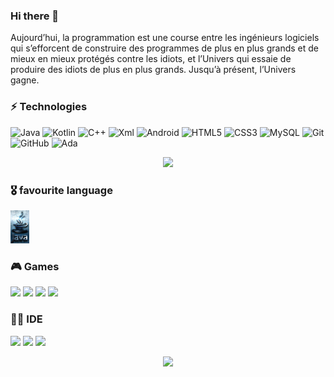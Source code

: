 ### Hi there 👋

Aujourd’hui, la programmation est une course entre les ingénieurs logiciels qui s’efforcent de construire des programmes de plus en plus grands et de mieux en mieux protégés contre les idiots, et l’Univers qui essaie de produire des idiots de plus en plus grands. Jusqu’à présent, l’Univers gagne.

### ⚡ Technologies

![Java](https://img.shields.io/badge/java-%23ED8B00.svg?style=for-the-badge&logo=openjdk&logoColor=white)
![Kotlin](https://img.shields.io/badge/kotlin-%237F52FF.svg?style=for-the-badge&logo=kotlin&logoColor=white)
![C++](https://img.shields.io/badge/-C++-00599C?style=flat-square&logo=c)
![Xml](https://img.shields.io/badge/Xml-14BF96?style=flate)
![Android](https://img.shields.io/badge/Android-3DDC84?style=f&logo=android&logoColor=black)
![HTML5](https://img.shields.io/badge/-HTML5-E34F26?style=flat-square&logo=html5&logoColor=white)
![CSS3](https://img.shields.io/badge/-CSS3-1572B6?style=flat-square&logo=css3)
![MySQL](https://img.shields.io/badge/-MySQL-black?style=flat-square&logo=mysql)
![Git](https://img.shields.io/badge/-Git-black?style=flat-square&logo=git)
![GitHub](https://img.shields.io/badge/-GitHub-181717?style=flat-square&logo=github)
![Ada](https://img.shields.io/badge/-ada-E34A86?style=flat-square&logo=ada)

<div align="center">
  <p align="center">
     <a href="https://github.com/dawidolko?tab=repositories">
          <img src="https://skillicons.dev/icons?i=java,kotlin,cpp,css,html,git,github,vscode,sqlite,powershell,maven,linkedin,idea,gradle,azul" />
     </a>
  </p>
</div>

### 🎖️ favourite language

<p align="left">
<a>
     <img src="https://github.com/BH0791/BH0791/blob/main/imgs/Java-img.png" width="30">
</a>
</p>

### 🎮 Games

<p align="left">
     <a>
     <img src="https://img.shields.io/badge/Steam-000000?style=flag&logo=steam&logoColor=white">
     </a>
     <a>
     <img src="https://img.shields.io/badge/Battle.net-000?style=flag&logo=battle.net&logoColor=148EFF">
     </a>
     <a>
     <img src="https://img.shields.io/badge/Counter_Strike-000000?style=flag&logo=counter-strike&logoColor=3DDC84">
     </a>
     <a>
     <img src="https://img.shields.io/badge/Origin-000000?style=flag&logo=origin&logoColor=E34A86">
     </a>

</p>

### 👩‍💻 IDE

<p align="left">
     <a>
     <img src="https://img.shields.io/badge/IntelliJ_IDEA-000000.svg?style=flag&logo=intellij-idea&logoColor=white">
     </a>
     <a>
     <img src="https://img.shields.io/badge/Android_Studio-3DDC84?style=flag&logo=android-studio&logoColor=white">
     </a>
     <a>
     <img src="https://img.shields.io/badge/Visual_Studio_Code-0078D4?style=flag&logo=visual%20studio%20code&logoColor=white">
     </a>

</p>

<p align="center">
<a>
     <img src="https://github-profile-trophy.vercel.app/?username=BH0791&theme=gruvbox">
     </a>
</p>



<!-- 
![Anurag's GitHub stats](https://github-readme-stats.vercel.app/api?username=BH0791&show_icons=true&theme=radical)

![Top Langs](https://github-readme-stats.vercel.app/api/top-langs/?username=BH0791&hide=TeX&layout=compact)

<p><img align="center" src="https://github.com/BH0791/BH0791/blob/main/imgs/Strip-Jump-650-final1.jpg" width="300" /></p>
-->
<!--
**BH0791/BH0791** is a ✨ _special_ ✨ repository because its `README.md` (this file) appears on your GitHub profile.

Here are some ideas to get you started:

- 🔭 I’m currently working on ...
- 🌱 I’m currently learning ...
- 👯 I’m looking to collaborate on ...
- 🤔 I’m looking for help with ...
- 💬 Ask me about ...
- 📫 How to reach me: ...
- 😄 Pronouns: ...
- ⚡ Fun fact: ...
-->
